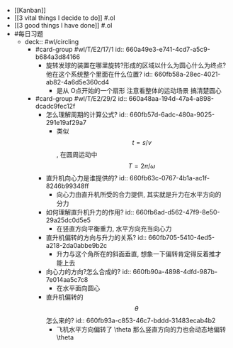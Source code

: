 - [[Kanban]]
- [[3 vital things I decide to do]] #.ol
- [[3 good things I have done]] #.ol
- #每日习题
	- deck:: #wl/circling
		- #card-group #wl/T/E2/17/1 
		  id:: 660a49e3-e741-4cd7-a5c9-b684a3d84166
			- 旋转发球的装置在哪里旋转?形成的区域以什么为圆心什么为终点?他在这个系统整个里面在什么位置?
			  id:: 660fb58a-28ec-4021-ab82-4a6d5e360cd4
				- 是从 O点开始的一个扇形 注意看整体的运动场景 搞清楚圆心
		- #card-group #wl/T/E2/29/2
		  id:: 660a48aa-194d-47a4-a898-dcadc9fec12f
			- 怎么理解周期的计算公式?
			  id:: 660fb57d-6adc-480a-9025-291e19af29a7
				- 类似 $$t=s/v$$,  在圆周运动中 $$T = 2\pi/\omega$$
			- 直升机向心力是谁提供的?
			  id:: 660fb63c-0767-4b1a-ac1f-8246b99348ff
				- 向心力由直升机所受的合力提供, 其实就是升力在水平方向的分力
			- 如何理解直升机升力的作用?
			  id:: 660fb6ad-d562-47f9-8e50-29a25dc0d5e5
				- 在竖直方向平衡重力, 水平方向充当向心力
			- 直升机偏转的方向与升力的关系?
			  id:: 660fb705-5410-4ed5-a218-2da0abbe9b2c
				- 升力与这个角所在的斜面垂直, 想象一下偏转肯定得反着推才能上去
			- 向心力的方向?怎么合成的?
			  id:: 660fb90a-4898-4dfd-987b-7e014aa5c7c8
				- 在水平面向圆心
			- 直升机偏转的 $$\theta$$ 怎么来的?
			  id:: 660fb93a-c853-46c7-bddd-31483ecab4b2
				- 飞机水平方向偏转了 \theta 那么竖直方向的力也会动态地偏转 \theta